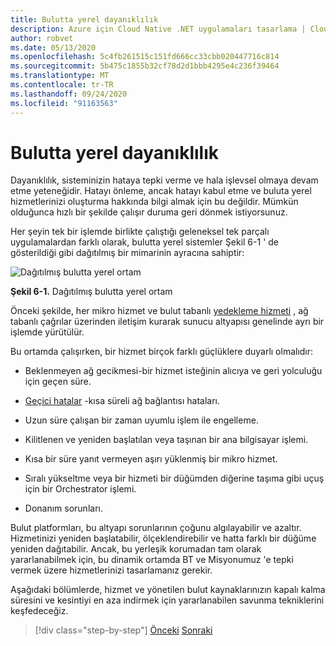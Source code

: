 ```yaml
---
title: Bulutta yerel dayanıklılık
description: Azure için Cloud Native .NET uygulamaları tasarlama | Cloud Native dayanıklılık
author: robvet
ms.date: 05/13/2020
ms.openlocfilehash: 5c4fb261515c151fd666cc33cbb020447716c814
ms.sourcegitcommit: 5b475c1855b32cf78d2d1bbb4295e4c236f39464
ms.translationtype: MT
ms.contentlocale: tr-TR
ms.lasthandoff: 09/24/2020
ms.locfileid: "91163563"
---
```

# <a name="cloud-native-resiliency"></a>Bulutta yerel dayanıklılık

Dayanıklılık, sisteminizin hataya tepki verme ve hala işlevsel olmaya devam etme yeteneğidir. Hatayı önleme, ancak hatayı kabul etme ve buluta yerel hizmetlerinizi oluşturma hakkında bilgi almak için bu değildir. Mümkün olduğunca hızlı bir şekilde çalışır duruma geri dönmek istiyorsunuz.

Her şeyin tek bir işlemde birlikte çalıştığı geleneksel tek parçalı uygulamalardan farklı olarak, bulutta yerel sistemler Şekil 6-1 ' de gösterildiği gibi dağıtılmış bir mimarinin ayracına sahiptir:

![Dağıtılmış bulutta yerel ortam](./media/distributed-cloud-native-environment.png)

**Şekil 6-1.** Dağıtılmış bulutta yerel ortam

Önceki şekilde, her mikro hizmet ve bulut tabanlı [yedekleme hizmeti](https://12factor.net/backing-services) , ağ tabanlı çağrılar üzerinden iletişim kurarak sunucu altyapısı genelinde ayrı bir işlemde yürütülür.

Bu ortamda çalışırken, bir hizmet birçok farklı güçlüklere duyarlı olmalıdır:

- Beklenmeyen ağ gecikmesi-bir hizmet isteğinin alıcıya ve geri yolculuğu için geçen süre.

- [Geçici hatalar](/azure/architecture/best-practices/transient-faults) -kısa süreli ağ bağlantısı hataları.

- Uzun süre çalışan bir zaman uyumlu işlem ile engelleme.

- Kilitlenen ve yeniden başlatılan veya taşınan bir ana bilgisayar işlemi.

- Kısa bir süre yanıt vermeyen aşırı yüklenmiş bir mikro hizmet.

- Sıralı yükseltme veya bir hizmeti bir düğümden diğerine taşıma gibi uçuş için bir Orchestrator işlemi.

- Donanım sorunları.

Bulut platformları, bu altyapı sorunlarının çoğunu algılayabilir ve azaltır. Hizmetinizi yeniden başlatabilir, ölçeklendirebilir ve hatta farklı bir düğüme yeniden dağıtabilir.  Ancak, bu yerleşik korumadan tam olarak yararlanabilmek için, bu dinamik ortamda BT ve Misyonumuz 'e tepki vermek üzere hizmetlerinizi tasarlamanız gerekir.

Aşağıdaki bölümlerde, hizmet ve yönetilen bulut kaynaklarınızın kapalı kalma süresini ve kesintiyi en aza indirmek için yararlanabilen savunma tekniklerini keşfedeceğiz.

>[!div class="step-by-step"]
>[Önceki](elastic-search-in-azure.md) 
> [Sonraki](application-resiliency-patterns.md)
